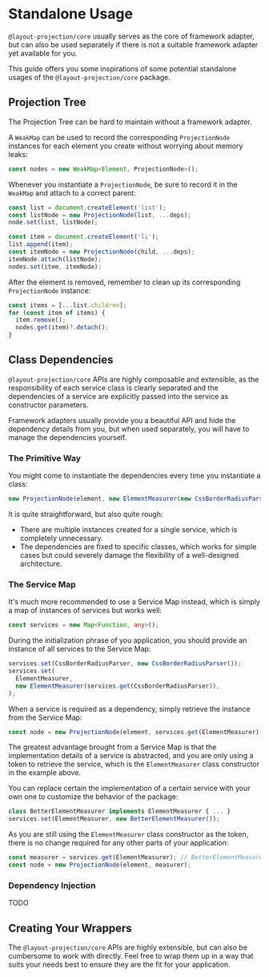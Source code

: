 # Standalone Usage

`@layout-projection/core` usually serves as the core of framework adapter, but can also be used separately if there is not a suitable framework adapter yet available for you.

This guide offers you some inspirations of some potential standalone usages of the `@layout-projection/core` package.

## Projection Tree

The Projection Tree can be hard to maintain without a framework adapter.

A `WeakMap` can be used to record the corresponding `ProjectionNode` instances for each element you create without worrying about memory leaks:

```ts
const nodes = new WeakMap<Element, ProjectionNode>();
```

Whenever you instantiate a `ProjectionNode`, be sure to record it in the `WeakMap` and attach to a correct parent:

```ts
const list = document.createElement('list');
const listNode = new ProjectionNode(list, ...deps);
node.set(list, listNode);

const item = document.createElement('li');
list.append(item);
const itemNode = new ProjectionNode(child, ...deps);
itemNode.attach(listNode);
nodes.set(item, itemNode);
```

After the element is removed, remember to clean up its corresponding `ProjectionNode` instance:

```ts
const items = [...list.children];
for (const item of items) {
  item.remove();
  nodes.get(item)?.detach();
}
```

## Class Dependencies

`@layout-projection/core` APIs are highly composable and extensible, as the responsibility of each service class is clearly separated and the dependencies of a service are explicitly passed into the service as constructor parameters.

Framework adapters usually provide you a beautiful API and hide the dependency details from you, but when used separately, you will have to manage the dependencies yourself.

### The Primitive Way

You might come to instantiate the dependencies every time you instantiate a class:

```ts
new ProjectionNode(element, new ElementMeasurer(new CssBorderRadiusParser()));
```

It is quite straightforward, but also quite rough:

- There are multiple instances created for a single service, which is completely unnecessary.
- The dependencies are fixed to specific classes, which works for simple cases but could severely damage the flexibility of a well-designed architecture.

### The Service Map

It's much more recommended to use a Service Map instead, which is simply a map of instances of services but works well:

```ts
const services = new Map<Function, any>();
```

During the initialization phrase of you application, you should provide an instance of all services to the Service Map:

```ts
services.set(CssBorderRadiusParser, new CssBorderRadiusParser());
services.set(
  ElementMeasurer,
  new ElementMeasurer(services.get(CssBorderRadiusParser)),
);
```

When a service is required as a dependency, simply retrieve the instance from the Service Map:

```ts
const node = new ProjectionNode(element, services.get(ElementMeasurer));
```

The greatest advantage brought from a Service Map is that the implementation details of a service is abstracted, and you are only using a token to retrieve the service, which is the `ElementMeasurer` class constructor in the example above.

You can replace certain the implementation of a certain service with your own one to customize the behavior of the package:

```ts
class BetterElementMeasurer implements ElementMeasurer { ... }
services.set(ElementMeasurer, new BetterElementMeasurer());
```

As you are still using the `ElementMeasurer` class constructor as the token, there is no change required for any other parts of your application:

```ts
const measurer = services.get(ElementMeasurer); // BetterElementMeasurer
const node = new ProjectionNode(element, measurer);
```

### Dependency Injection

TODO

## Creating Your Wrappers

The `@layout-projection/core` APIs are highly extensible, but can also be cumbersome to work with directly. Feel free to wrap them up in a way that suits your needs best to ensure they are the fit for your application.
